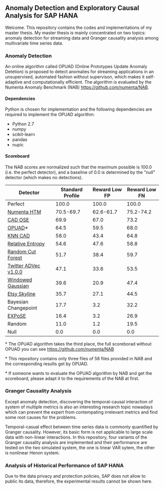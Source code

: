 Anomaly Detection and Exploratory Causal Analysis for SAP HANA 
-----------------------------
Welcome. This repository contains the codes and implementations of my master thesis. My master thesis is mainly concentrated on two topics: anomaly detection for streaming data and Granger causality analysis among multivariate time series data. 


### Anomaly Detection
An online algorithm called OPUAD (Online Prototypes Update Anomaly Detetion) is proposed to detect anomalies for streaming applications in an unsupervised, automated fashion without supervison, which makes it self-adaptive and computationally efficient. The algorithm is evaluated by the Numenta Anomaly Benchmark (NAB) https://github.com/numenta/NAB. 

#### Dependencies
Python is chosen for implementation and the following dependencies are required to implement the OPUAD algorithm:
- Python 2.7
- numpy
- scikit-learn
- pandas
- nupic 

#### Scoreboard

The NAB scores are normalized such that the maximum possible is 100.0 (i.e. the perfect detector), and a baseline of 0.0 is determined by the "null" detector (which makes no detections).

| Detector      | Standard Profile | Reward Low FP | Reward Low FN |
|---------------|------------------|---------------|---------------|
| Perfect       | 100.0            | 100.0         | 100.0         |
| [Numenta HTM](https://github.com/numenta/nupic) | 70.5-69.7     | 62.6-61.7     | 75.2-74.2     |
| [CAD OSE](https://github.com/smirmik/CAD) | 69.9          | 67.0          | 73.2          |
| [OPUAD](https://github.com/JianqiaoJIN/master_thesis/tree/master/anomalyDetection)* | 64.5      | 59.5        | 68.0          |
| [KNN CAD](https://github.com/numenta/NAB/tree/master/nab/detectors/knncad) | 58.0     | 43.4  | 64.8     |
| [Relative Entropy](http://www.hpl.hp.com/techreports/2011/HPL-2011-8.pdf) | 54.6 | 47.6 | 58.8 |
| [Random Cut Forest](http://proceedings.mlr.press/v48/guha16.pdf) | 51.7 | 38.4 | 59.7 |
| [Twitter ADVec v1.0.0](https://github.com/twitter/AnomalyDetection)| 47.1             | 33.6          | 53.5          |
| [Windowed Gaussian](https://github.com/numenta/NAB/blob/master/nab/detectors/gaussian/windowedGaussian_detector.py) | 39.6             | 20.9         | 47.4          |
| [Etsy Skyline](https://github.com/etsy/skyline) | 35.7             | 27.1          | 44.5          |
| Bayesian Changepoint          | 17.7              | 3.2           | 32.2           |
|  [EXPoSE](https://arxiv.org/abs/1601.06602v3)   | 16.4     | 3.2  | 26.9     |
| Random      | 11.0             | 1.2          | 19.5          |
| Null          | 0.0              | 0.0           | 0.0           |

\* The OPUAD algorithm takes the third place, the full scoreborad without OPUAD you can see https://github.com/numenta/NAB

\* This repository contains only three files of 58 files provided in NAB and the corresponding results get by OPUAD.

\* If someone wants to evaluate the OPUAD algorithm by NAB and get the scoreboard, please adapt it to the requirements of the NAB at first.

### Granger Causality Analysis
Except anomaly detection, discovering the temporal-causal interaction of system of multiple metrics is also an interesting research topic nowadays which can prevent the expert from contempating irrelevant metrics and find some root causes for the problems. 

Temporal-casual effect between time series data is commonly quantified by Granger causality. However, its basic form is not applicable to large scale data with non-linear interactions. In this repository, four variants of the Granger causality analysis are implemented and their performance are tested on the two simulated system, the one is linear VAR sytem, the other is nonlinear Henon system. 

### Analysis of Historical Performance of SAP HANA
Due to the data privacy and protection policies, SAP does not allow to public its data, therefore, the experimental results cannot be shown here. 


